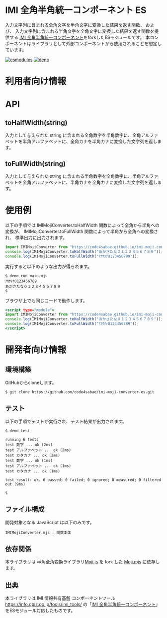 # IMI 全角半角統一コンポーネント ES

入力文字列に含まれる全角文字を半角文字に変換した結果を返す関数、
および、
入力文字列に含まれる半角文字を全角文字に変換した結果を返す関数を提供する
[IMI 全角半角統一コンポーネント](https://github.com/IMI-Tool-Project/imi-moji-converter)をforkしたESモジュールです。
本コンポーネントはライブラリとして外部コンポーネントから使用されることを想定しています。

[![esmodules](https://taisukef.github.com/denolib/esmodulesbadge.svg)](https://developer.mozilla.org/ja/docs/Web/JavaScript/Guide/Modules)
[![deno](https://taisukef.github.com/denolib/denobadge.svg)](https://deno.land/)

# 利用者向け情報

# API

## toHalfWidth(string)

入力として与えられた string に含まれる全角数字を半角数字に、全角アルファベットを半角アルファベットに、全角カナを半角カナに変換した文字列を返します。

## toFullWidth(string)

入力として与えられた string に含まれる半角数字を全角数字に、半角アルファベットを全角アルファベットに、半角カナを全角カナに変換した文字列を返します。


# 使用例

以下の手順では IMIMojiConverter.toHalfWidth 関数によって全角から半角への変換が、
IMIMojiConverter.toFullWidth 関数によって半角から全角への変換され、
標準出力に出力されます。

```main.mjs
import IMIMojiConverter from "https://code4sabae.github.io/imi-moji-converter-es/IMIMojiConverter.mjs";
console.log(IMIMojiConverter.toHalfWidth("あかさたな０１２３４５６７８９"));
console.log(IMIMojiConverter.toFullWidth("ｱｶｻﾀﾅ0123456789"));
```

実行すると以下のような出力が得られます。

```
$ deno run main.mjs
ｱｶｻﾀﾅ0123456789
あかさたな０１２３４５６７８９
$
```

ブラウザ上でも同じコードで動作します。

```main.html
<script type="module">
import IMIMojiConverter from "https://code4sabae.github.io/imi-moji-converter-es/IMIMojiConverter.mjs";
console.log(IMIMojiConverter.toHalfWidth("あかさたな０１２３４５６７８９"));
console.log(IMIMojiConverter.toFullWidth("ｱｶｻﾀﾅ0123456789"));
</script>
```


# 開発者向け情報

## 環境構築

GitHubからcloneします。

```
$ git clone https://github.com/code4sabae/imi-moji-converter-es.git
```

## テスト

以下の手順でテストが実行され、テスト結果が出力されます。

```
$ deno test

running 6 tests
test 数字 ... ok (2ms)
test アルファベット ... ok (2ms)
test カタカナ ... ok (2ms)
test 数字 ... ok (1ms)
test アルファベット ... ok (1ms)
test カタカナ ... ok (1ms)

test result: ok. 6 passed; 0 failed; 0 ignored; 0 measured; 0 filtered out (9ms)

$
```

## ファイル構成

開発対象となる JavaScript は以下のみです。

```
IMIMojiConverter.mjs : 関数本体
```

## 依存関係

本ライブラリは 半角全角変換ライブラリ[Moji.js](https://github.com/niwaringo/moji) を fork した [Moji.mjs](https://github.com/taisukef/moji) に依存します。

## 出典

本ライブラリは IMI 情報共有基盤 コンポーネントツール <https://info.gbiz.go.jp/tools/imi_tools/> の「[IMI 全角半角統一コンポーネント](https://github.com/IMI-Tool-Project/imi-moji-converter)」をESモジュール対応したものです。
